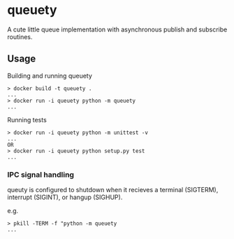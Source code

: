 # queuety

A cute little queue implementation with asynchronous publish and subscribe routines.

## Usage

Building and running queuety
```
> docker build -t queuety .
...
> docker run -i queuety python -m queuety
...
```

Running tests
```
> docker run -i queuety python -m unittest -v
...
OR
> docker run -i queuety python setup.py test
...
```

### IPC signal handling

queuty is configured to shutdown when it recieves a terminal (SIGTERM), interrupt (SIGINT), or hangup (SIGHUP).

e.g.
```
> pkill -TERM -f "python -m queuety
...
```

